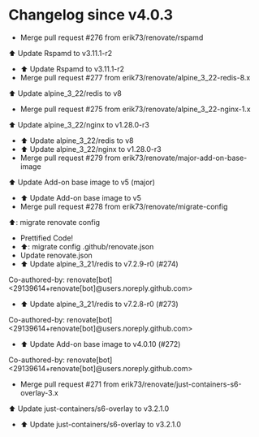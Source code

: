 # Changelog since v4.0.3
- Merge pull request #276 from erik73/renovate/rspamd

⬆️ Update Rspamd to v3.11.1-r2 
- ⬆️ Update Rspamd to v3.11.1-r2 
- Merge pull request #277 from erik73/renovate/alpine_3_22-redis-8.x

⬆️ Update alpine_3_22/redis to v8 
- Merge pull request #275 from erik73/renovate/alpine_3_22-nginx-1.x

⬆️ Update alpine_3_22/nginx to v1.28.0-r3 
- ⬆️ Update alpine_3_22/redis to v8 
- ⬆️ Update alpine_3_22/nginx to v1.28.0-r3 
- Merge pull request #279 from erik73/renovate/major-add-on-base-image

⬆️ Update Add-on base image to v5 (major) 
- ⬆️ Update Add-on base image to v5 
- Merge pull request #278 from erik73/renovate/migrate-config

⬆️: migrate renovate config 
- Prettified Code! 
- ⬆️: migrate config .github/renovate.json 
- Update renovate.json 
- ⬆️ Update alpine_3_21/redis to v7.2.9-r0 (#274)

Co-authored-by: renovate[bot] <29139614+renovate[bot]@users.noreply.github.com> 
- ⬆️ Update alpine_3_21/redis to v7.2.8-r0 (#273)

Co-authored-by: renovate[bot] <29139614+renovate[bot]@users.noreply.github.com> 
- ⬆️ Update Add-on base image to v4.0.10 (#272)

Co-authored-by: renovate[bot] <29139614+renovate[bot]@users.noreply.github.com> 
- Merge pull request #271 from erik73/renovate/just-containers-s6-overlay-3.x

⬆️ Update just-containers/s6-overlay to v3.2.1.0 
- ⬆️ Update just-containers/s6-overlay to v3.2.1.0 
